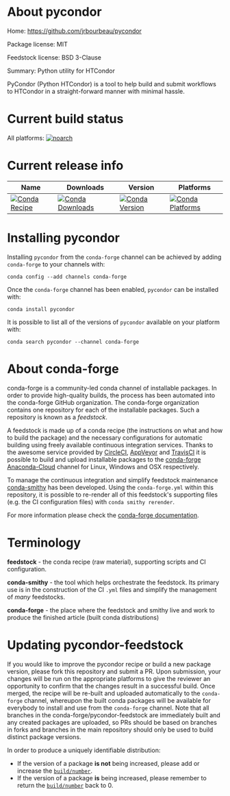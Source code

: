 About pycondor
==============

Home: https://github.com/jrbourbeau/pycondor

Package license: MIT

Feedstock license: BSD 3-Clause

Summary: Python utility for HTCondor

PyCondor (Python HTCondor) is a tool to help build and submit workflows to
HTCondor in a straight-forward manner with minimal hassle.


Current build status
====================

All platforms:
[![noarch](https://img.shields.io/circleci/project/github/conda-forge/pycondor-feedstock/master.svg?label=noarch)](https://circleci.com/gh/conda-forge/pycondor-feedstock)

Current release info
====================

| Name | Downloads | Version | Platforms |
| --- | --- | --- | --- |
| [![Conda Recipe](https://img.shields.io/badge/recipe-pycondor-green.svg)](https://anaconda.org/conda-forge/pycondor) | [![Conda Downloads](https://img.shields.io/conda/dn/conda-forge/pycondor.svg)](https://anaconda.org/conda-forge/pycondor) | [![Conda Version](https://img.shields.io/conda/vn/conda-forge/pycondor.svg)](https://anaconda.org/conda-forge/pycondor) | [![Conda Platforms](https://img.shields.io/conda/pn/conda-forge/pycondor.svg)](https://anaconda.org/conda-forge/pycondor) |

Installing pycondor
===================

Installing `pycondor` from the `conda-forge` channel can be achieved by adding `conda-forge` to your channels with:

```
conda config --add channels conda-forge
```

Once the `conda-forge` channel has been enabled, `pycondor` can be installed with:

```
conda install pycondor
```

It is possible to list all of the versions of `pycondor` available on your platform with:

```
conda search pycondor --channel conda-forge
```


About conda-forge
=================

conda-forge is a community-led conda channel of installable packages.
In order to provide high-quality builds, the process has been automated into the
conda-forge GitHub organization. The conda-forge organization contains one repository
for each of the installable packages. Such a repository is known as a *feedstock*.

A feedstock is made up of a conda recipe (the instructions on what and how to build
the package) and the necessary configurations for automatic building using freely
available continuous integration services. Thanks to the awesome service provided by
[CircleCI](https://circleci.com/), [AppVeyor](http://www.appveyor.com/)
and [TravisCI](https://travis-ci.org/) it is possible to build and upload installable
packages to the [conda-forge](https://anaconda.org/conda-forge)
[Anaconda-Cloud](http://docs.anaconda.org/) channel for Linux, Windows and OSX respectively.

To manage the continuous integration and simplify feedstock maintenance
[conda-smithy](http://github.com/conda-forge/conda-smithy) has been developed.
Using the ``conda-forge.yml`` within this repository, it is possible to re-render all of
this feedstock's supporting files (e.g. the CI configuration files) with ``conda smithy rerender``.

For more information please check the [conda-forge documentation](https://conda-forge.org/docs/).

Terminology
===========

**feedstock** - the conda recipe (raw material), supporting scripts and CI configuration.

**conda-smithy** - the tool which helps orchestrate the feedstock.
                   Its primary use is in the construction of the CI ``.yml`` files
                   and simplify the management of *many* feedstocks.

**conda-forge** - the place where the feedstock and smithy live and work to
                  produce the finished article (built conda distributions)


Updating pycondor-feedstock
===========================

If you would like to improve the pycondor recipe or build a new
package version, please fork this repository and submit a PR. Upon submission,
your changes will be run on the appropriate platforms to give the reviewer an
opportunity to confirm that the changes result in a successful build. Once
merged, the recipe will be re-built and uploaded automatically to the
`conda-forge` channel, whereupon the built conda packages will be available for
everybody to install and use from the `conda-forge` channel.
Note that all branches in the conda-forge/pycondor-feedstock are
immediately built and any created packages are uploaded, so PRs should be based
on branches in forks and branches in the main repository should only be used to
build distinct package versions.

In order to produce a uniquely identifiable distribution:
 * If the version of a package **is not** being increased, please add or increase
   the [``build/number``](http://conda.pydata.org/docs/building/meta-yaml.html#build-number-and-string).
 * If the version of a package **is** being increased, please remember to return
   the [``build/number``](http://conda.pydata.org/docs/building/meta-yaml.html#build-number-and-string)
   back to 0.